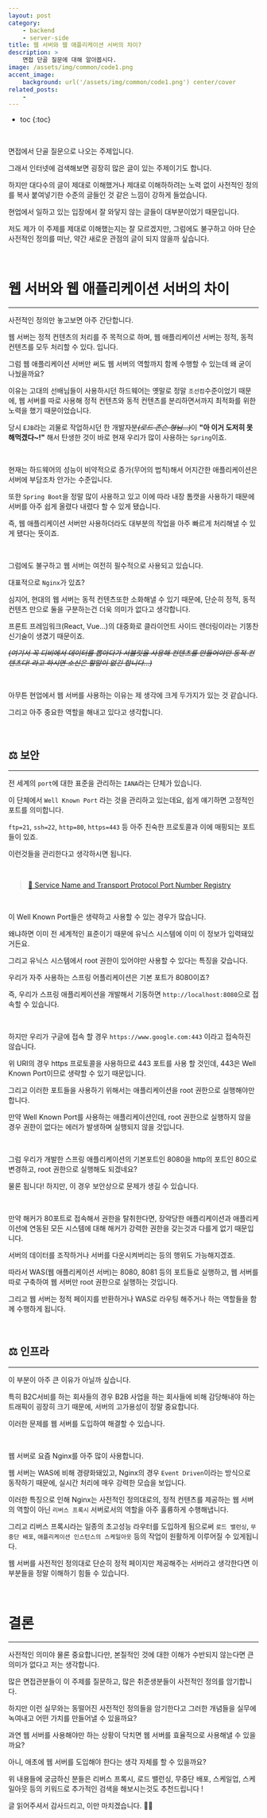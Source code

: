 ```yaml
---
layout: post
category:
    - backend
    - server-side
title: 웹 서버와 웹 애플리케이션 서버의 차이?
description: >
    면접 단골 질문에 대해 알아봅시다.
image: /assets/img/common/code1.png
accent_image:
    background: url('/assets/img/common/code1.png') center/cover
related_posts:
    -
---
```


* toc
{:toc}

<br />

면접에서 단골 질문으로 나오는 주제입니다.

그래서 인터넷에 검색해보면 굉장히 많은 글이 있는 주제이기도 합니다.

하지만 대다수의 글이 제대로 이해했거나 제대로 이해하하려는 노력 없이 사전적인 정의를 복사 붙여넣기한 수준의 글들인 것 같은 느낌이 강하게 들었습니다.

현업에서 일하고 있는 입장에서 잘 와닿지 않는 글들이 대부분이었기 때문입니다.

저도 제가 이 주제를 제대로 이해했는지는 잘 모르겠지만, 그럼에도 불구하고 아마 단순 사전적인 정의를 떠난, 약간 새로운 관점의 글이 되지 않을까 싶습니다.

<br />

# 웹 서버와 웹 애플리케이션 서버의 차이

---

사전적인 정의만 놓고보면 아주 간단합니다.

웹 서버는 정적 컨텐츠의 처리를 주 목적으로 하며, 웹 애플리케이션 서버는 정적, 동적 컨텐츠를 모두 처리할 수 있다. 입니다.

그럼 웹 애플리케이션 서버만 써도 웹 서버의 역할까지 함께 수행할 수 있는데 왜 굳이 나눴을까요?

이유는 고대의 선배님들이 사용하시던 하드웨어는 옛말로 정말 `조선컴`수준이었기 때문에, 웹 서버를 따로 사용해 정적 컨텐츠와 동적 컨텐츠를 분리하면서까지 최적화를 위한 노력을 했기 때문이었습니다.

당시 `EJB`라는 괴물로 작업하시던 한 개발자분~~_(로드 존슨 형님...)_~~이 **"아 이거 도저히 못해먹겠다~!"** 해서 탄생한 것이 바로 현재 우리가 많이 사용하는 `Spring`이죠.

<br />

현재는 하드웨어의 성능이 비약적으로 증가(무어의 법칙)해서 어지간한 애플리케이션은 서버에 부담조차 안가는 수준입니다.

또한 `Spring Boot`을 정말 많이 사용하고 있고 이에 따라 내장 톰캣을 사용하기 때문에 서버를 아주 쉽게 올렸다 내렸다 할 수 있게 됐습니다.

즉, 웹 애플리케이션 서버만 사용하더라도 대부분의 작업을 아주 빠르게 처리해낼 수 있게 됐다는 뜻이죠.

<br />

그럼에도 불구하고 웹 서버는 여전히 필수적으로 사용되고 있습니다. 

대표적으로 `Nginx`가 있죠?

심지어, 현대의 웹 서버는 동적 컨텐츠또한 소화해낼 수 있기 때문에, 단순히 정적, 동적 컨텐츠 만으로 둘을 구분하는건 더욱 의미가 없다고 생각합니다.

프론트 프레임워크(React, Vue...)의 대중화로 클라이언트 사이드 렌더링이라는 기똥찬 신기술이 생겼기 때문이죠. 

~~_(여기서 꼭 디비에서 데이터를 뽑아다가 서블릿을 사용해 컨텐츠를 만들어야만 동적 컨텐츠다! 라고 하시면 소신은 할말이 없긴 합니다...)_~~

<br />

아무튼 현업에서 웹 서버를 사용하는 이유는 제 생각에 크게 두가지가 있는 것 같습니다. 

그리고 아주 중요한 역할을 해내고 있다고 생각합니다.

<br />

## ⚖️ 보안

---

전 세계의 `port`에 대한 표준을 관리하는 `IANA`라는 단체가 있습니다.

이 단체에서 `Well Known Port` 라는 것을 관리하고 있는데요, 쉽게 얘기하면 고정적인 포트를 의미합니다.

`ftp=21`, `ssh=22`, `http=80`, `https=443` 등 아주 친숙한 프로토콜과 이에 매핑되는 포트들이 있죠.

이런것들을 관리한다고 생각하시면 됩니다.

<br />

> [📜 Service Name and Transport Protocol Port Number Registry](https://www.iana.org/assignments/service-names-port-numbers/service-names-port-numbers.xhtml)

<br />

이 Well Known Port들은 생략하고 사용할 수 있는 경우가 많습니다.

왜냐하면 이미 전 세계적인 표준이기 때문에 유닉스 시스템에 이미 이 정보가 입력돼있거든요.

그리고 유닉스 시스템에서 root 권한이 있어야만 사용할 수 있다는 특징을 갖습니다. 

우리가 자주 사용하는 스프링 어플리케이션은 기본 포트가 8080이죠?

즉, 우리가 스프링 애플리케이션을 개발해서 기동하면 `http://localhost:8080`으로 접속할 수 있습니다.

<br />

하지만 우리가 구글에 접속 할 경우 `https://www.google.com:443` 이라고 접속하진 않습니다.

위 URI의 경우 https 프로토콜을 사용하므로 443 포트를 사용 할 것인데, 443은 Well Known Port이므로 생략할 수 있기 때문입니다.

그리고 이러한 포트들을 사용하기 위해서는 애플리케이션을 root 권한으로 실행해야만 합니다.

만약 Well Known Port를 사용하는 애플리케이션인데, root 권한으로 실행하지 않을 경우 권한이 없다는 에러가 발생하며 실행되지 않을 것입니다.

<br />

그럼 우리가 개발한 스프링 애플리케이션의 기본포트인 8080을 http의 포트인 80으로 변경하고, root 권한으로 실행해도 되겠네요?

물론 됩니다! 하지만, 이 경우 보안상으로 문제가 생길 수 있습니다.

<br />

만약 해커가 80포트로 접속해서 권한을 탈취한다면, 장악당한 애플리케이션과 애플리케이션에 연동된 모든 시스템에 대해 해커가 강력한 권한을 갖는것과 다를게 없기 때문입니다.

서버의 데이터를 조작하거나 서버를 다운시켜버리는 등의 행위도 가능해지겠죠.

따라서 WAS(웹 애플리케이션 서버)는 8080, 8081 등의 포트들로 실행하고, 웹 서버를 따로 구축하여 웹 서버만 root 권한으로 실행하는 것입니다.

그리고 웹 서버는 정적 페이지를 반환하거나 WAS로 라우팅 해주거나 하는 역할들을 함께 수행하게 됩니다.

<br />

## ⚖️ 인프라

---

이 부분이 아주 큰 이유가 아닐까 싶습니다.

특히 B2C서비를 하는 회사들의 경우 B2B 사업을 하는 회사들에 비해 감당해내야 하는 트래픽이 굉장히 크기 때문에, 서버의 고가용성이 정말 중요합니다.

이러한 문제를 웹 서버를 도입하여 해결할 수 있습니다.

<br />

웹 서버로 요즘 Nginx를 아주 많이 사용합니다.

웹 서버는 WAS에 비해 경량화돼있고, Nginx의 경우 `Event Driven`이라는 방식으로 동작하기 때문에, 실시간 처리에 매우 강력한 모습을 보입니다.

이러한 특징으로 인해 Nginx는 사전적인 정의대로의, 정적 컨텐츠를 제공하는 웹 서버의 역할이 아닌 `리버스 프록시` 서버로서의 역할을 아주 훌륭하게 수행해냅니다.

그리고 리버스 프록시라는 일종의 초고성능 라우터를 도입하게 됨으로써 `로드 밸런싱`, `무중단 배포`, `애플리케이션 인스턴스의 스케일아웃` 등의 작업이 원활하게 이루어질 수 있게됩니다.

웹 서버를 사전적인 정의대로 단순히 정적 페이지만 제공해주는 서버라고 생각한다면 이 부분들을 정말 이해하기 힘들 수 있습니다.

<br />

# 결론

---

사전적인 의미야 물론 중요합니다만, 본질적인 것에 대한 이해가 수반되지 않는다면 큰 의미가 없다고 저는 생각합니다.

많은 면접관분들이 이 주제를 질문하고, 많은 취준생분들이 사전적인 정의를 암기합니다.

하지만 이런 실무와는 동떨어진 사전적인 정의들을 암기한다고 그러한 개념들을 실무에 녹여내고 어떤 가치를 만들어낼 수 있을까요?

과연 웹 서버를 사용해야만 하는 상황이 닥치면 웹 서버를 효율적으로 사용해낼 수 있을까요?

아니, 애초에 웹 서버를 도입해야 한다는 생각 자체를 할 수 있을까요?

위 내용들에 궁금하신 분들은 리버스 프록시, 로드 밸런싱, 무중단 배포, 스케일업, 스케일아웃 등의 키워드로 추가적인 검색을 해보시는것도 추천드립니다 !

글 읽어주셔서 감사드리고, 이만 마치겠습니다. 🙇‍♂️

<br />